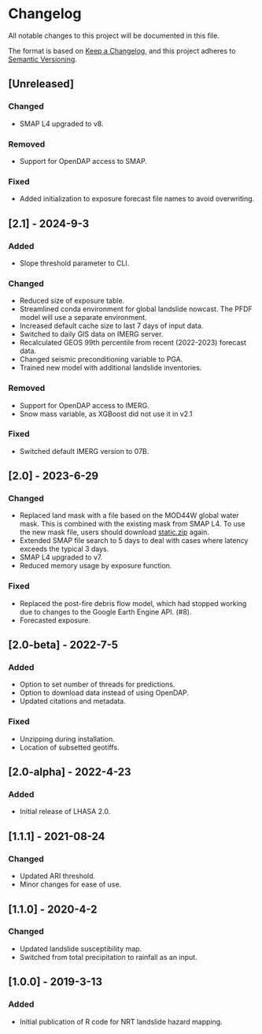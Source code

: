 # Changelog

All notable changes to this project will be documented in this file.

The format is based on [Keep a Changelog](https://keepachangelog.com/en/1.1.0/),
and this project adheres to [Semantic Versioning](https://semver.org/spec/v2.0.0.html).

## [Unreleased]

### Changed

- SMAP L4 upgraded to v8.

### Removed
- Support for OpenDAP access to SMAP.

### Fixed

- Added initialization to exposure forecast file names to avoid overwriting.

## [2.1] - 2024-9-3

### Added

- Slope threshold parameter to CLI.

### Changed

- Reduced size of exposure table.
- Streamlined conda environment for global landslide nowcast. The PFDF model will use a separate environment.
- Increased default cache size to last 7 days of input data.
- Switched to daily GIS data on IMERG server.
- Recalculated GEOS 99th percentile from recent (2022-2023) forecast data.
- Changed seismic preconditioning variable to PGA.
- Trained new model with additional landslide inventories.

### Removed
- Support for OpenDAP access to IMERG.
- Snow mass variable, as XGBoost did not use it in v2.1

### Fixed

- Switched default IMERG version to 07B.

## [2.0] - 2023-6-29

### Changed

- Replaced land mask with a file based on the MOD44W global water mask. This is combined with the existing mask from SMAP L4. To use the new mask file, users should download [static.zip](https://gpm.nasa.gov/sites/default/files/data/landslides/static.zip) again.
- Extended SMAP file search to 5 days to deal with cases where latency exceeds the typical 3 days.
- SMAP L4 upgraded to v7.
- Reduced memory usage by exposure function.

### Fixed

- Replaced the post-fire debris flow model, which had stopped working due to changes to the Google Earth Engine API. (#8).
- Forecasted exposure.

## [2.0-beta] - 2022-7-5

### Added

- Option to set number of threads for predictions.
- Option to download data instead of using OpenDAP.
- Updated citations and metadata.

### Fixed

- Unzipping during installation.
- Location of subsetted geotiffs.

## [2.0-alpha] - 2022-4-23

### Added

- Initial release of LHASA 2.0.

## [1.1.1] - 2021-08-24

### Changed

- Updated ARI threshold.
- Minor changes for ease of use.

## [1.1.0] - 2020-4-2

### Changed

- Updated landslide susceptibility map.
- Switched from total precipitation to rainfall as an input.

## [1.0.0] - 2019-3-13

### Added

- Initial publication of R code for NRT landslide hazard mapping.
